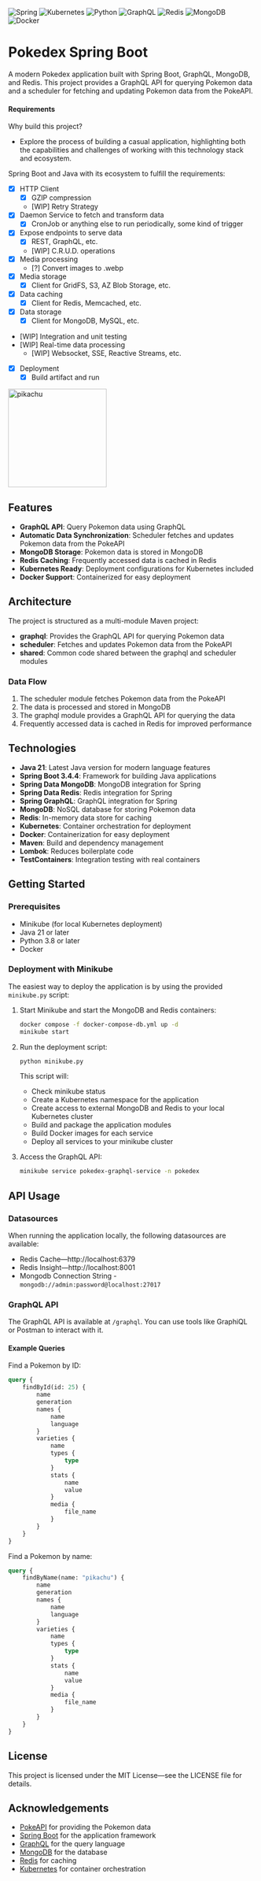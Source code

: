 ![Spring](https://img.shields.io/badge/spring-%236DB33F.svg?style=for-the-badge&logo=spring&logoColor=white)
![Kubernetes](https://img.shields.io/badge/kubernetes-%23326ce5.svg?style=for-the-badge&logo=kubernetes&logoColor=white)
![Python](https://img.shields.io/badge/python-3670A0?style=for-the-badge&logo=python&logoColor=ffdd54)
![GraphQL](https://img.shields.io/badge/-GraphQL-E10098?style=for-the-badge&logo=graphql&logoColor=white)
![Redis](https://img.shields.io/badge/redis-%23DD0031.svg?style=for-the-badge&logo=redis&logoColor=white)
![MongoDB](https://img.shields.io/badge/MongoDB-%234ea94b.svg?style=for-the-badge&logo=mongodb&logoColor=white)
![Docker](https://img.shields.io/badge/docker-%230db7ed.svg?style=for-the-badge&logo=docker&logoColor=white)

# Pokedex Spring Boot

A modern Pokedex application built with Spring Boot, GraphQL, MongoDB, and Redis. This project provides a GraphQL API
for querying Pokemon data and a scheduler for fetching and updating Pokemon data from the PokeAPI.

#### Requirements

Why build this project?

- Explore the process of building a casual application,
  highlighting both the capabilities and challenges of working with this technology stack and ecosystem.

Spring Boot and Java with its ecosystem to fulfill the requirements:

- [x] HTTP Client
    - [x] GZIP compression
    - [WIP] Retry Strategy
- [x] Daemon Service to fetch and transform data
    - [x] CronJob or anything else to run periodically, some kind of trigger
- [x] Expose endpoints to serve data
    - [x] REST, GraphQL, etc.
    - [WIP] C.R.U.D. operations
- [x] Media processing
    - [?] Convert images to .webp
- [x] Media storage
    - [x] Client for GridFS, S3, AZ Blob Storage, etc.
- [x] Data caching
    - [x] Client for Redis, Memcached, etc.
- [x] Data storage
    - [x] Client for MongoDB, MySQL, etc.
- [WIP] Integration and unit testing
- [WIP] Real-time data processing
    - [WIP] Websocket, SSE, Reactive Streams, etc.
- [x] Deployment
    - [x] Build artifact and run

<img src="https://raw.githubusercontent.com/PokeAPI/sprites/master/sprites/pokemon/other/official-artwork/25.png" alt="pikachu" width="200"/>

## Features

- **GraphQL API**: Query Pokemon data using GraphQL
- **Automatic Data Synchronization**: Scheduler fetches and updates Pokemon data from the PokeAPI
- **MongoDB Storage**: Pokemon data is stored in MongoDB
- **Redis Caching**: Frequently accessed data is cached in Redis
- **Kubernetes Ready**: Deployment configurations for Kubernetes included
- **Docker Support**: Containerized for easy deployment

## Architecture

The project is structured as a multi-module Maven project:

- **graphql**: Provides the GraphQL API for querying Pokemon data
- **scheduler**: Fetches and updates Pokemon data from the PokeAPI
- **shared**: Common code shared between the graphql and scheduler modules

### Data Flow

1. The scheduler module fetches Pokemon data from the PokeAPI
2. The data is processed and stored in MongoDB
3. The graphql module provides a GraphQL API for querying the data
4. Frequently accessed data is cached in Redis for improved performance

## Technologies

- **Java 21**: Latest Java version for modern language features
- **Spring Boot 3.4.4**: Framework for building Java applications
- **Spring Data MongoDB**: MongoDB integration for Spring
- **Spring Data Redis**: Redis integration for Spring
- **Spring GraphQL**: GraphQL integration for Spring
- **MongoDB**: NoSQL database for storing Pokemon data
- **Redis**: In-memory data store for caching
- **Kubernetes**: Container orchestration for deployment
- **Docker**: Containerization for easy deployment
- **Maven**: Build and dependency management
- **Lombok**: Reduces boilerplate code
- **TestContainers**: Integration testing with real containers

## Getting Started

### Prerequisites

- Minikube (for local Kubernetes deployment)
- Java 21 or later
- Python 3.8 or later
- Docker

### Deployment with Minikube

The easiest way to deploy the application is by using the provided `minikube.py` script:

1. Start Minikube and start the MongoDB and Redis containers:
   ```bash
   docker compose -f docker-compose-db.yml up -d
   minikube start
   ```

2. Run the deployment script:
   ```bash
   python minikube.py
   ```

   This script will:

    - Check minikube status
    - Create a Kubernetes namespace for the application
    - Create access to external MongoDB and Redis to your local Kubernetes cluster
    - Build and package the application modules
    - Build Docker images for each service
    - Deploy all services to your minikube cluster

3. Access the GraphQL API:
   ```bash
   minikube service pokedex-graphql-service -n pokedex
   ```

## API Usage

### Datasources

When running the application locally, the following datasources are available:

- Redis Cache—http://localhost:6379
- Redis Insight—http://localhost:8001
- Mongodb Connection String - `mongodb://admin:password@localhost:27017`

### GraphQL API

The GraphQL API is available at `/graphql`. You can use tools like GraphiQL or Postman to interact with it.

#### Example Queries

Find a Pokemon by ID:

```graphql
query {
    findById(id: 25) {
        name
        generation
        names {
            name
            language
        }
        varieties {
            name
            types {
                type
            }
            stats {
                name
                value
            }
            media {
                file_name
            }
        }
    }
}
```

Find a Pokemon by name:

```graphql
query {
    findByName(name: "pikachu") {
        name
        generation
        names {
            name
            language
        }
        varieties {
            name
            types {
                type
            }
            stats {
                name
                value
            }
            media {
                file_name
            }
        }
    }
}
```

## License

This project is licensed under the MIT License—see the LICENSE file for details.

## Acknowledgements

- [PokeAPI](https://pokeapi.co/) for providing the Pokemon data
- [Spring Boot](https://spring.io/projects/spring-boot) for the application framework
- [GraphQL](https://graphql.org/) for the query language
- [MongoDB](https://www.mongodb.com/) for the database
- [Redis](https://redis.io/) for caching
- [Kubernetes](https://kubernetes.io/) for container orchestration
